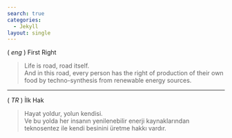 ```yaml
---
search: true
categories: 
  - Jekyll
layout: single
---
```

( *eng* ) First Right  
>Life is road, road itself.  
And in this road, every person has the right of production of their own food by techno-synthesis from renewable energy sources.<br>

---
( *TR* ) İlk Hak  
>Hayat yoldur, yolun kendisi.  
Ve bu yolda her insanın yenilenebilir enerji kaynaklarından teknosentez ile kendi besinini üretme hakkı vardır.
